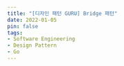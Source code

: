 ```yaml
---
title: "[디자인 패턴 GURU] Bridge 패턴"
date: 2022-01-05
pin: false
tags:
- Software Engineering
- Design Pattern
- Go
---
```

